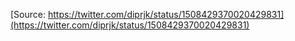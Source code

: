[Source: https://twitter.com/diprjk/status/1508429370020429831](https://twitter.com/diprjk/status/1508429370020429831)